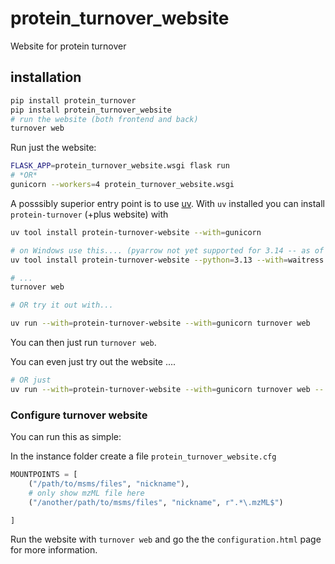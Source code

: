 # protein_turnover_website

Website for protein turnover


## installation

```bash
pip install protein_turnover
pip install protein_turnover_website
# run the website (both frontend and back)
turnover web
```
Run just the website:

```bash
FLASK_APP=protein_turnover_website.wsgi flask run
# *OR*
gunicorn --workers=4 protein_turnover_website.wsgi
```

A posssibly superior entry point is to use [uv](https://docs.astral.sh/uv/). With `uv` installed you can install
`protein-turnover` (+plus website) with

```bash
uv tool install protein-turnover-website --with=gunicorn

# on Windows use this.... (pyarrow not yet supported for 3.14 -- as of Oct 2025)
uv tool install protein-turnover-website --python=3.13 --with=waitress

# ...
turnover web

# OR try it out with...

uv run --with=protein-turnover-website --with=gunicorn turnover web

```

You can then just run `turnover web`.

You can even just try out the website ....

```bash
# OR just
uv run --with=protein-turnover-website --with=gunicorn turnover web -- --access-logfile=-
```

### Configure turnover website

You can run this as simple:

In the instance folder create a file `protein_turnover_website.cfg`

```python
MOUNTPOINTS = [
    ("/path/to/msms/files", "nickname"),
    # only show mzML file here
    ("/another/path/to/msms/files", "nickname", r".*\.mzML$")

]
```
Run the website with `turnover web` and
go the the `configuration.html` page for more information.
